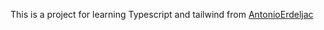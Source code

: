 
This is a project for learning Typescript and tailwind from [AntonioErdeljac](https://github.com/AntonioErdeljac/next-netflix-tutorial)
